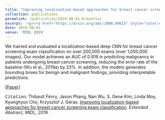 ```yaml
---
title: "Improving localization-based approaches for breast cancer screening exam classification"
collection: publications
permalink: /publication/2019-08-01-breastloc
excerpt: '<p>[<a href="https://arxiv.org/abs/1908.00615" style="color:#51ADC8;">Paper</a>] - <a href="/publication/2019-08-01-breastloc" style="color:#51ADC8;">Abstract</a><br /><span style="font-family:Courier New">Citation</span>: Thibault Févry, Jason Phang, Nan Wu, S. Gene Kim, Linda Moy, Kyunghyun Cho, Krzysztof J. Geras. <u>Improving localization-based approaches for breast cancer screening exam classification</u>. <i>Extended Abstract, MIDL, 2019.</i></p>'
date: 2019-08-01
venue: 'MIDL 2019'
---
```


We trained and evaluated a localization-based deep CNN for breast cancer screening exam classification on over 200,000 exams (over 1,000,000 images). Our model achieves an AUC of 0.919 in predicting malignancy in patients undergoing breast cancer screening, reducing the error rate of the baseline (Wu et al., 2019a) by 23%. In addition, the models generates bounding boxes for benign and malignant findings, providing interpretable predictions.

[<a href="https://arxiv.org/abs/1908.00615">Paper</a>]

<span style="font-family:Courier New">Citation</span>: Thibault Févry, Jason Phang, Nan Wu, S. Gene Kim, Linda Moy, Kyunghyun Cho, Krzysztof J. Geras. <u> Improving localization-based approaches for breast cancer screening exam classification</u>. <i>Extended Abstract, MIDL, 2019.</i>